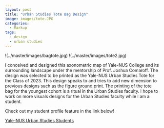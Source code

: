 ```yaml
---
layout: post
title: "Urban Studies Tote Bag Design"
image: images/tote.JPG
categories:
  - Markup
tags:
  - design
  - urban studies
---
```


!(../master/images/bagtote.jpg)
!(../master/images/tote2.jpg)


I conceived and designed this axonometric map of Yale-NUS College and its surrounding landscape under the mentorship of Prof. Joshua Comaroff. The design was selected to be printed as the Yale-NUS Urban Studies Tote for the Class of 2023. This design speaks to and tries to add new dimension to previous designs such as the figure ground print. The printing of the tote bag for the youngest cohort is a ritual in the Urban Studies faculty. I hope to work on more visuals designs for the Urban Studies faculty while I am a student.

Check out my student profile feature in the link below!

<a href="https://urbanstudies.yale-nus.edu.sg/people/our-students/"> Yale-NUS Urban Studies Students</a> 
